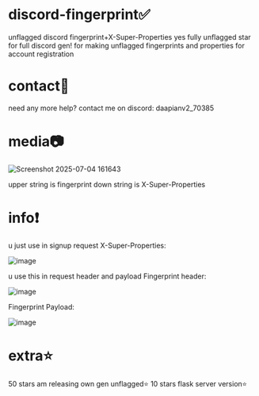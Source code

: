 # discord-fingerprint✅
unflagged discord fingerprint+X-Super-Properties yes fully unflagged star for full discord gen!
for making unflagged fingerprints and properties for account registration



# contact📱
need any more help?
contact me on discord:
daapianv2_70385



# media📷



![Screenshot 2025-07-04 161643](https://github.com/user-attachments/assets/ce5328a9-c74a-4daf-8c98-d78a09f41502)




upper string is fingerprint down string is X-Super-Properties


# info❗





u just use in signup request
X-Super-Properties:



![image](https://github.com/user-attachments/assets/f58db93d-91ba-4a51-bf6c-83b47cad1751)






u use this in request header and payload
Fingerprint header:




![image](https://github.com/user-attachments/assets/00b406b6-5cc4-46f8-87c9-8ded567f9215)







Fingerprint Payload:



![image](https://github.com/user-attachments/assets/ff000bbb-2634-4948-b383-66e13c25d6f9)







# extra⭐
50 stars am releasing own gen unflagged⭐
10 stars flask server version⭐

